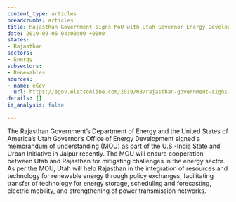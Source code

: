 ```yaml
---
content_type: articles
breadcrumbs: articles
title: Rajasthan Government signs MoU with Utah Governor Energy Development Office
date: 2019-09-06 04:00:00 +0000
states:
- Rajasthan
sectors:
- Energy
subsectors:
- Renewables
sources:
- name: eGov
  url: https://egov.eletsonline.com/2019/08/rajasthan-government-signs-mou-with-utah-governor-energy-development-office/
details: []
is_analysis: false

---
```

The Rajasthan Government’s Department of Energy and the United States of America’s Utah Governor’s Office of Energy Development signed a memorandum of understanding (MOU) as part of the U.S.-India State and Urban Initiative in Jaipur recently. The MOU will ensure cooperation between Utah and Rajasthan for mitigating challenges in the energy sector.  As per the MOU, Utah will help Rajasthan in the integration of resources and technology for renewable energy through policy exchanges, facilitating transfer of technology for energy storage, scheduling and forecasting, electric mobility, and strengthening of power transmission networks.